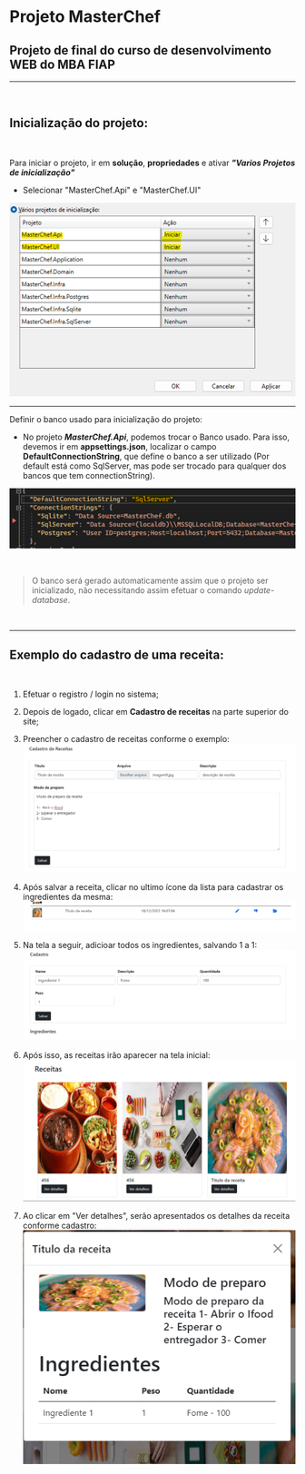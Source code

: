 # Projeto MasterChef

## Projeto de final do curso de desenvolvimento WEB do MBA FIAP

---

&nbsp;
## Inicialização do projeto:

&nbsp;

Para iniciar o projeto, ir em **solução**, **propriedades** e ativar ***"Varios Projetos de inicialização"***

- Selecionar "MasterChef.Api" e "MasterChef.UI"

![tela de propriedades](docs/imgs/propImg.png "tela de propriedades")

---
Definir o banco usado para inicialização do projeto:

  - No projeto ***MasterChef.Api***, podemos trocar o Banco usado. Para isso, devemos ir em **appsettings.json**, localizar o campo **DefaultConnectionString**, que define o banco a ser utilizado (Por default está como SqlServer, mas pode ser trocado para qualquer dos bancos que tem connectionString).

![tela de escolha do tipo do banco](docs/imgs/appsetings.png "tela de definição do banco")

&nbsp;

> O banco será gerado automaticamente assim que o projeto ser inicializado, não necessitando assim efetuar o comando *update-database*.

&nbsp;

---
## Exemplo do cadastro de uma receita:
&nbsp;

1. Efetuar o registro / login no sistema;

2. Depois de logado, clicar em **Cadastro de receitas** na parte superior do site;

3. Preencher o cadastro de receitas conforme o exemplo:
![cadastro da receita](docs/imgs/cadastro_receita.png "cadastro da receita")

4. Após salvar a receita, clicar no ultimo ícone da lista para cadastrar os ingredientes da mesma:
![Adição de ingredientes da receita](docs/imgs/adicao_de_ingredientes.png "Adição de ingredientes da receita")

5. Na tela a seguir, adicioar todos os ingredientes, salvando 1 a 1:
![Cadastro de ingredientes da receita](docs/imgs/adicao_de_ingredientes-1.png "Cadastro de ingredientes da receita")

6. Após isso, as receitas irão aparecer na tela inicial:
![Listagem de receitas](docs/imgs/tela_receitas.png "Listagem de receitas")

7. Ao clicar em "Ver detalhes", serão apresentados os detalhes da receita conforme cadastro:
![Listagem de receitas](docs/imgs/detalhes_receita.png "Listagem de receitas")
